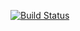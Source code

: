 [![Build Status](https://travis-ci.org/liqd/aula-docker.svg?branch=master)](https://travis-ci.org/liqd/aula-docker)

